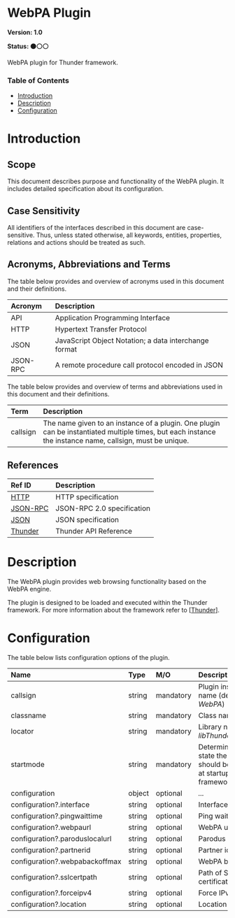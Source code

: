 <!-- Generated automatically, DO NOT EDIT! -->
<a id="head_WebPA_Plugin"></a>
# WebPA Plugin

**Version: 1.0**

**Status: :black_circle::white_circle::white_circle:**

WebPA plugin for Thunder framework.

### Table of Contents

- [Introduction](#head_Introduction)
- [Description](#head_Description)
- [Configuration](#head_Configuration)

<a id="head_Introduction"></a>
# Introduction

<a id="head_Scope"></a>
## Scope

This document describes purpose and functionality of the WebPA plugin. It includes detailed specification about its configuration.

<a id="head_Case_Sensitivity"></a>
## Case Sensitivity

All identifiers of the interfaces described in this document are case-sensitive. Thus, unless stated otherwise, all keywords, entities, properties, relations and actions should be treated as such.

<a id="head_Acronyms,_Abbreviations_and_Terms"></a>
## Acronyms, Abbreviations and Terms

The table below provides and overview of acronyms used in this document and their definitions.

| Acronym | Description |
| :-------- | :-------- |
| <a name="acronym.API">API</a> | Application Programming Interface |
| <a name="acronym.HTTP">HTTP</a> | Hypertext Transfer Protocol |
| <a name="acronym.JSON">JSON</a> | JavaScript Object Notation; a data interchange format |
| <a name="acronym.JSON-RPC">JSON-RPC</a> | A remote procedure call protocol encoded in JSON |

The table below provides and overview of terms and abbreviations used in this document and their definitions.

| Term | Description |
| :-------- | :-------- |
| <a name="term.callsign">callsign</a> | The name given to an instance of a plugin. One plugin can be instantiated multiple times, but each instance the instance name, callsign, must be unique. |

<a id="head_References"></a>
## References

| Ref ID | Description |
| :-------- | :-------- |
| <a name="ref.HTTP">[HTTP](http://www.w3.org/Protocols)</a> | HTTP specification |
| <a name="ref.JSON-RPC">[JSON-RPC](https://www.jsonrpc.org/specification)</a> | JSON-RPC 2.0 specification |
| <a name="ref.JSON">[JSON](http://www.json.org/)</a> | JSON specification |
| <a name="ref.Thunder">[Thunder](https://github.com/WebPlatformForEmbedded/Thunder/blob/master/doc/WPE%20-%20API%20-%20Thunder.docx)</a> | Thunder API Reference |

<a id="head_Description"></a>
# Description

The WebPA plugin provides web browsing functionality based on the WebPA engine.

The plugin is designed to be loaded and executed within the Thunder framework. For more information about the framework refer to [[Thunder](#ref.Thunder)].

<a id="head_Configuration"></a>
# Configuration

The table below lists configuration options of the plugin.

| Name | Type | M/O | Description |
| :-------- | :-------- | :-------- | :-------- |
| callsign | string | mandatory | Plugin instance name (default: *WebPA*) |
| classname | string | mandatory | Class name: *WebPA* |
| locator | string | mandatory | Library name: *libThunderWebPA.so* |
| startmode | string | mandatory | Determines in which state the plugin should be moved to at startup of the framework |
| configuration | object | optional | *...* |
| configuration?.interface | string | optional | Interface |
| configuration?.pingwaittime | string | optional | Ping waittime timout |
| configuration?.webpaurl | string | optional | WebPA url |
| configuration?.paroduslocalurl | string | optional | Parodus local url |
| configuration?.partnerid | string | optional | Partner id |
| configuration?.webpabackoffmax | string | optional | WebPA backoff max |
| configuration?.sslcertpath | string | optional | Path of SSL certification |
| configuration?.forceipv4 | string | optional | Force IPv4 |
| configuration?.location | string | optional | Location |


